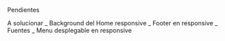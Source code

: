 Pendientes

A solucionar
_ Background del Home responsive
_ Footer en responsive
_ Fuentes
_ Menu desplegable en responsive

